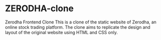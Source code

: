 # ZERODHA-clone
Zerodha Frontend Clone
This is a clone of the static website of Zerodha, an online stock trading platform. The clone aims to replicate the design and layout of the original website using HTML and CSS only.

